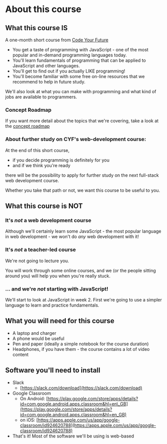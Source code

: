 # About this course

## What this course IS

A one-month short course from [Code Your Future](https://codeyourfuture.io/)

* You get a taste of programming with JavaScript - one of the most popular and in-demand programming languages today.
* You'll learn fundamentals of programming that can be applied to JavaScript and other languages.
* You'll get to find out if you actually LIKE programming!
* You'll become familiar with some free on-line resources that we recommend to help in future study.

We'll also look at what you can make with programming and what kind of jobs are available to programmers.

### Concept Roadmap

If you want more detail about the topics that we're covering, take a look at the [concept roadmap](other-resources/roadmap-of-concepts.md)

### About further study on CYF's web-development course:

At the end of this short course,

* if you decide programming is definitely for you
* and if we think you're ready

there will be the possibility to apply for further study on the next full-stack web development course.

Whether you take that path or not, we want this course to be useful to you.

## What this course is NOT

### It's _not_ a web development course

Although we'll certainly learn some JavaScript - the most popular language in web development - we won't do _any_ web development with it!

### It's _not_ a teacher-led course

We're not going to lecture you.

You will work through some online courses, and we \(or the people sitting around you\) will help you when you're really stuck.

### … and we're _not_ starting with JavaScript!

We'll start to look at JavaScript in week 2. First we're going to use a simpler language to learn and practice fundamentals.

## What you will need for this course

* A laptop and charger
* A phone would be useful
* Pen and paper \(ideally a simple notebook for the course duration\)
* Headphones, if you have them - the course contains a lot of video content

## Software you'll need to install

* Slack
  * [https://slack.com/download](https://slack.com/download)
* Google Classroom
  * On Android: [https://play.google.com/store/apps/details?id=com.google.android.apps.classroom&hl=en\_GB](https://play.google.com/store/apps/details?id=com.google.android.apps.classroom&hl=en_GB)
  * on iOS: [https://apps.apple.com/us/app/google-classroom/id924620788](https://apps.apple.com/us/app/google-classroom/id924620788) 
* That's it! Most of the software we'll be using is web-based

